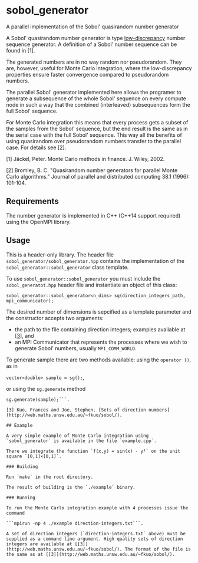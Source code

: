 # sobol_generator
A parallel implementation of the Sobol' quasirandom number generator

A Sobol' quasirandom number generator is type [low-discrepancy](https://en.wikipedia.org/wiki/Low-discrepancy_sequence) number sequence generator.
A definition of a Sobol' number sequence can be found in [1].

The generated numbers are in no way random nor pseudorandom. 
They are, however, useful for Monte Carlo integration, where the low-discrepancy properties ensure faster convergence compared to pseudorandom numbers.

The parallel Sobol' generator implemented here allows the programer to generate a subsequence of the whole Sobol' sequence
on every compute node in such a way that the combined (interleaved) subsequences form the full Sobol' sequence.

For Monte Carlo integration this means that every process gets a subset of the samples from the Sobol' sequence,
but the end result is the same as in the serial case with the full Sobol' sequence. This way all the benefits of
using quasirandom over pseudorandom numbers transfer to the parallel case. For details see [2].

[1] Jäckel, Peter. Monte Carlo methods in finance. J. Wiley, 2002.

[2] Bromley, B. C. "Quasirandom number generators for parallel Monte Carlo algorithms." Journal of parallel and distributed computing 38.1 (1996): 101-104.

## Requirements

The number generator is implemented in C++ (C++14 support required) using the OpenMPI library.

## Usage

This is a header-only library. The header file `sobol_generator/sobol_generator.hpp` contains
the implementation of the `sobol_generator::sobol_generator` class template.

To use `sobol_generator::sobol_generator` you must include the `sobol_generatot.hpp` header file and instantiate
an object of this class:

```sobol_generator::sobol_generator<n_dims> sg(direction_integers_path, mpi_communicator);```

The desired number of dimensions is sepcified as a template parameter and the constructor accepts two arguments:
  * the path to the file containing direction integers; examples available at [[3]](http://web.maths.unsw.edu.au/~fkuo/sobol/), and
  * an MPI Communicator that represents the processes where we wish to generate Sobol' numbers, usually `MPI_COMM_WORLD`.

To generate sample there are two methods available: using the `operator ()`, as in

```vector<double> sample = sg();```,

or using the `sg.generate` method

```double[n_dims] sample;
sg.generate(sample);```.

[3] Kuo, Frances and Joe, Stephen. [Sets of direction numbers](http://web.maths.unsw.edu.au/~fkuo/sobol/). 

## Example

A very simple example of Monte Carlo integration using `sobol_generator` is available in the file `example.cpp`.

There we integrate the function `f(x,y) = sin(x) · y²` on the unit square `[0,1]×[0,1]`.

### Building

Run `make` in the root directory.

The result of building is the `./example` binary.

### Running

To run the Monte Carlo integration example with 4 processes issue the command

```mpirun -np 4 ./example direction-integers.txt```.

A set of direction integers (`direction-integers.txt` above) must be supplied as a command line argument. High quality sets of direction integers are available at [[3]](http://web.maths.unsw.edu.au/~fkuo/sobol/). The format of the file is the same as at [[3]](http://web.maths.unsw.edu.au/~fkuo/sobol/).
